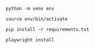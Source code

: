 ```commandline
python -m venv env
```
```commandline
source env/bin/activate
```
```commandline
pip install -r requirements.txt
```
```commandline
playwright install
```